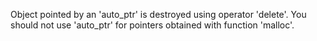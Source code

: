 Object pointed by an 'auto_ptr' is destroyed using operator 'delete'. You should not use 'auto_ptr' for pointers obtained with function 'malloc'.